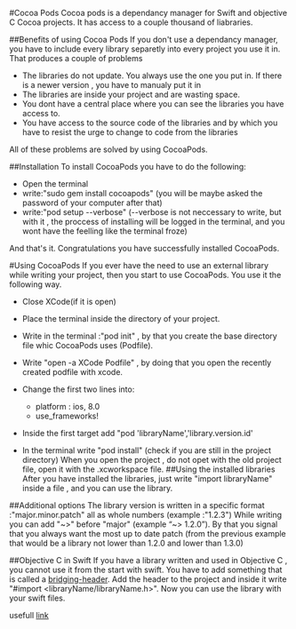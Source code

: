#Cocoa Pods
Cocoa pods is a dependancy manager for Swift and objective C Cocoa projects. It has access to a couple thousand of liabraries. 

##Benefits of using Cocoa Pods
If you don't use a dependancy manager, you have to include every library separetly into every project you use it in. That produces a couple of problems
  - The libraries do not update. You always use the one you put in. If there is a newer version , you have to manualy put it in
  - The libraries are inside your project and are wasting space.
  - You dont have a central place where you can see the libraries you have access to.
  - You have access to the source code of the libraries and by which you have to resist the urge to change to code from the libraries

All of these problems are solved by using CocoaPods.

##Installation
To install CocoaPods you have to do the following:
  - Open the terminal
  - write:"sudo gem install cocoapods" (you will be maybe asked the password of your computer after that)
  - write:"pod setup --verbose" (--verbose is not neccessary to write, but with it , the proccess of installing will be logged in the terminal, and you wont have the feelling like the terminal froze)

And that's it. Congratulations you have successfully installed CocoaPods.

#Using CocoaPods
If you ever have the need to use an external library while writing your project, then you start to use CocoaPods. You use it the following way.
  - Close XCode(if it is open)
  - Place the terminal inside the directory of your project.
  - Write in the terminal :"pod init" , by that you create the base directory file whic CocoaPods uses (Podfile).
  - Write "open -a XCode Podfile" , by doing that you open the recently created podfile with xcode.
  - Change the first two lines into:

    - platform : ios, 8.0
    - use_frameworks!
  - Inside the first target add "pod 'libraryName','library.version.id'
  - In the terminal write "pod install" (check if you are still in the project directory)
When you open the project , do not opet with the old project file, open it with the .xcworkspace file.
##Using the installed libraries
After you have installed the libraries, just write "import libraryName" inside a file , and you can use the library.

##Additional options
The library version is written in a specific format :"major.minor.patch" all as whole numbers (example :"1.2.3") While writing you can add "~>" before "major" (example “~> 1.2.0”). By that you signal that you always want the most up to date patch (from the previous example that would be a library not lower than 1.2.0 and lower than 1.3.0)

##Objective C in Swift
If you have a library written and used in Objective C , you cannot use it from the start with swift. You have to add something that is called a [bridging-header](https://bohemianpolymorph.wordpress.com/2014/07/11/manually-adding-a-swift-bridging-header/). Add the header to the project and inside it write "#import <libraryName/libraryName.h>". Now you can use the library with your swift files.

usefull [link](http://www.raywenderlich.com/97014/use-cocoapods-with-swift)
